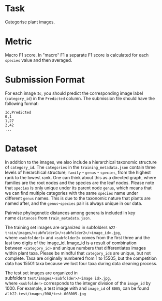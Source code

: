 # Task

Categorise plant images.

# Metric

Macro F1 score. In "macro" F1 a separate F1 score is calculated for each `species` value and then averaged. 

# Submission Format 

For each image `Id`, you should predict the corresponding image label (`category_id`) in the `Predicted` column. The submission file should have the following format:
```
Id,Predicted
0,1
1,27
2,42
...
```

# Dataset

In addition to the images, we also include a hierarchical taxonomic structure of `category_id`. The `categories` in the `training_metadata.json` contain three levels of hierarchical structure, `family` - `genus` - `species`, from the highest rank to the lowest rank. One can think about this as a directed graph, where families are the root nodes and the species are the leaf nodes. Please note that `species` is only unique under its parent node `genus`, which means that we can find multiple categories with the same `species` name under different `genus` names. This is due to the taxonomic nature that plants are named after, and the `genus`-`species` pair is always unique in our data.

Pairwise phylogenetic distances among genera is included in key name `distances` from `train_metadata.json`.

The training set images are organized in subfolders `h22-train/images/<subfolder1>/<subfolder2>/<image_id>.jpg`, where `<subfolder1>` and `<subfolder2>` comes from the first three and the last two digits of the image_id. Image_id is a result of combination between `<category_id>` and unique numbers that differentiates images within plant taxa. Please be mindful that `category_id`s are unique, but not complete. Taxa are originally numbered from 1 to 15505, but the competition data has 15501 taxa because we lost four taxa during data cleaning process.

The test set images are organized in subfolders `test/images/<subfolder>/<image id>.jpg`, where `<subfolder>` corresponds to the integer division of the `image_id` by 1000. For example, a test image with and `image_id` of `8005`, can be found at `h22-test/images/008/test-008005.jpg`